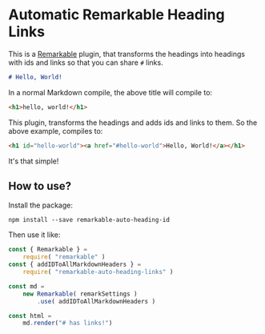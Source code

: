 
# Automatic Remarkable Heading Links

This is a [Remarkable](https://github.com/jonschlinkert/remarkable) plugin, that transforms the headings into headings with ids and links so that you can share `#` links.

```markdown
# Hello, World!
```

In a normal Markdown compile, the above
title will compile to:

```html
<h1>hello, world!</h1>
```

This plugin, transforms the headings and
adds ids and links to them. So the above
example, compiles to:

```html
<h1 id="hello-world"><a href="#hello-world">Hello, World!</a></h1>
```

It's that simple!

## How to use?
Install the package:
```
npm install --save remarkable-auto-heading-id
```

Then use it like:

```js
const { Remarkable } =
    require( "remarkable" )
const { addIDToAllMarkdownHeaders } =
    require( "remarkable-auto-heading-links" )

const md =
    new Remarkable( remarkSettings )
        .use( addIDToAllMarkdownHeaders )

const html =
    md.render("# has links!")
```